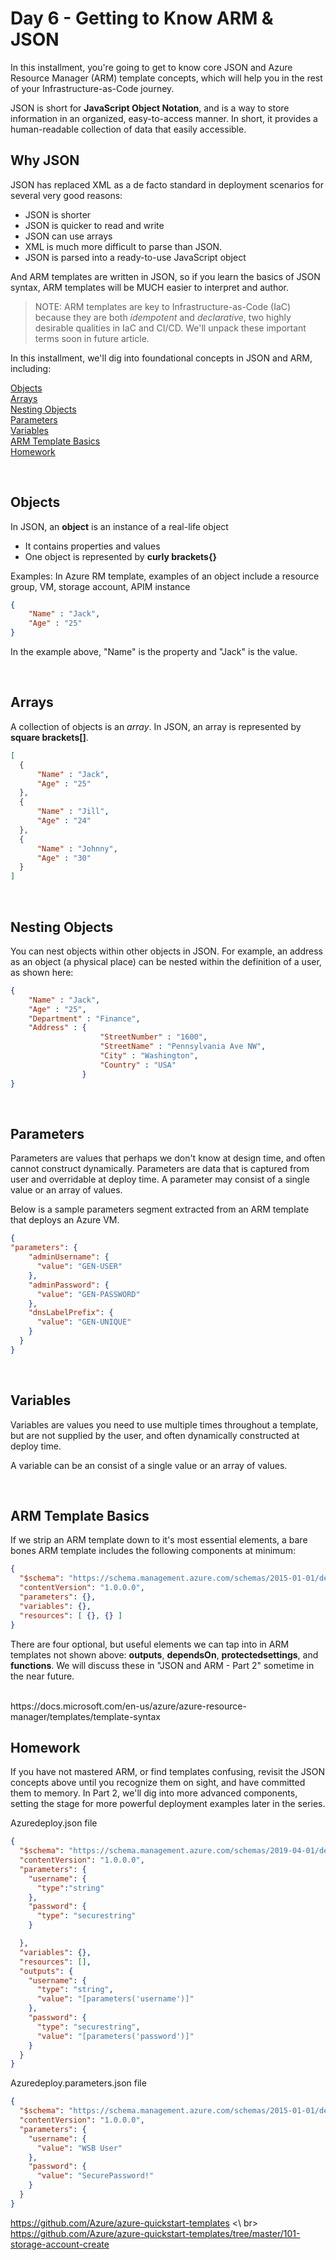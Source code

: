# Day 6 - Getting to Know ARM & JSON

In this installment, you're going to get to know core JSON and Azure Resource Manager (ARM) template concepts, which will help you in the rest of your Infrastructure-as-Code journey.

JSON is short for **JavaScript Object Notation**, and is a way to store information in an organized, easy-to-access manner. In short, it provides a human-readable collection of data that easily accessible.

## Why JSON

JSON has replaced XML as a de facto standard in deployment scenarios for several very good reasons:

- JSON is shorter
- JSON is quicker to read and write
- JSON can use arrays
- XML is much more difficult to parse than JSON.
- JSON is parsed into a ready-to-use JavaScript object

And ARM templates are written in JSON, so if you learn the basics of JSON syntax, ARM templates will be MUCH easier to interpret and author. 

> NOTE: ARM templates are key to Infrastructure-as-Code (IaC) because they are both *idempotent* and *declarative*, two highly desirable qualities in IaC and CI/CD. We'll unpack these important terms soon in future article.

In this installment, we'll dig into foundational concepts in JSON and ARM, including:

[Objects](#objects)<br />
[Arrays](#arrays)<br />
[Nesting Objects](#nesting-objects)<br />
[Parameters](#parameters)<br />
[Variables](#variables)<br />
[ARM Template Basics](#arm-template-basics)<br />
[Homework](#homework)<br />

<br />

## Objects

In JSON, an **object** is an instance of a real-life object

- It contains properties and values 
- One object is represented by **curly brackets{}**

Examples: In Azure RM template, examples of an object include a resource group, VM, storage account, APIM instance  

``` JSON
{
    "Name" : "Jack",
    "Age" : "25"
}
```

In the example above, "Name" is the property and "Jack" is the value. 

<br />

## Arrays

A collection of objects is an *array*. In JSON, an array is  represented by **square brackets[]**.

``` JSON
[
  {
      "Name" : "Jack",
      "Age" : "25"
  },
  {
      "Name" : "Jill",
      "Age" : "24"
  },
  {
      "Name" : "Johnny",
      "Age" : "30"
  }
]
```

<br />

## Nesting Objects

You can nest objects within other objects in JSON. For example, an address as an object (a physical place) can be nested within the definition of a user, as shown here:

``` JSON
{
    "Name" : "Jack",
    "Age" : "25",
    "Department" : "Finance",
    "Address" : {
                    "StreetNumber" : "1600",
                    "StreetName" : "Pennsylvania Ave NW",
                    "City" : "Washington",
                    "Country" : "USA"
                }
}
```

<br />

## Parameters

Parameters are values that perhaps we don't know at design time, and often cannot construct dynamically. Parameters are data that is captured from user and overridable at deploy time. A parameter may consist of a single value or an array of values.

Below is a sample parameters segment extracted from an ARM template that deploys an Azure VM.

``` JSON
{
"parameters": {
    "adminUsername": {
      "value": "GEN-USER"
    },
    "adminPassword": {
      "value": "GEN-PASSWORD"
    },
    "dnsLabelPrefix": {
      "value": "GEN-UNIQUE"
    }
  }
}
```

<br />

## Variables

Variables are values you need to use multiple times throughout a template, but are not supplied by the user, and often dynamically constructed at deploy time. 

A variable can be an consist of a single value or an array of values.

<br />

## ARM Template Basics

If we strip an ARM template down to it's most essential elements, a bare bones ARM template includes the following components at minimum:

``` JSON
{
  "$schema": "https://schema.management.azure.com/schemas/2015-01-01/deploymentTemplate.json#",
  "contentVersion": "1.0.0.0",
  "parameters": {},
  "variables": {},
  "resources": [ {}, {} ]
}
```

There are four optional, but useful elements we can tap into in ARM templates not shown above: **outputs**, **dependsOn**, **protectedsettings**, and **functions**. We will discuss these in "JSON and ARM - Part 2" sometime in the near future.

<br />
https://docs.microsoft.com/en-us/azure/azure-resource-manager/templates/template-syntax

<br />

## Homework

If you have not mastered ARM, or find templates confusing, revisit the JSON concepts above until you recognize them on sight, and have committed them to memory. In Part 2, we'll dig into more advanced components, setting the stage for more powerful deployment examples later in the series.

Azuredeploy.json file
```JSON
{
  "$schema": "https://schema.management.azure.com/schemas/2019-04-01/deploymentTemplate.json#",
  "contentVersion": "1.0.0.0",
  "parameters": {
    "username": {
      "type":"string"
    },
    "password": {
      "type": "securestring"
    }

  },
  "variables": {},
  "resources": [],
  "outputs": {
    "username": {
      "type": "string",
      "value": "[parameters('username')]"
    },
    "password": {
      "type": "securestring",
      "value": "[parameters('password')]"
    }
  }
}

```
Azuredeploy.parameters.json file

```JSON
{
  "$schema": "https://schema.management.azure.com/schemas/2015-01-01/deploymentParameters.json#",
  "contentVersion": "1.0.0.0",
  "parameters": {
    "username": {
      "value": "WSB User"
    },
    "password": {
      "value": "SecurePassword!"
    }
  }
}
```

https://github.com/Azure/azure-quickstart-templates
<\ br>
https://github.com/Azure/azure-quickstart-templates/tree/master/101-storage-account-create
